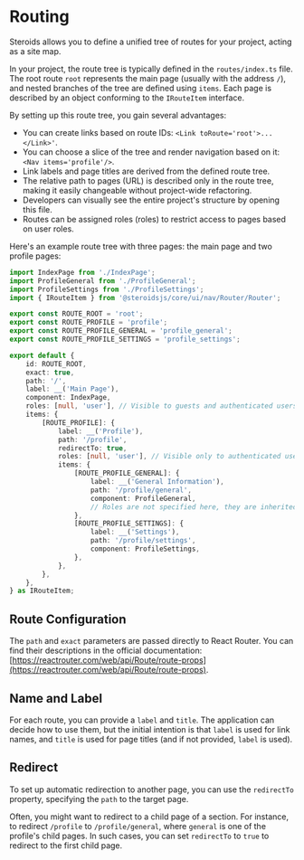 # Routing

Steroids allows you to define a unified tree of routes for your project, acting as a site map.

In your project, the route tree is typically defined in the `routes/index.ts` file. The root route `root` represents the main page (usually with the address `/`), and nested branches of the tree are defined using `items`. Each page is described by an object conforming to the `IRouteItem` interface.

By setting up this route tree, you gain several advantages:

- You can create links based on route IDs: `<Link toRoute='root'>...</Link>'`.
- You can choose a slice of the tree and render navigation based on it: `<Nav items='profile'/>`.
- Link labels and page titles are derived from the defined route tree.
- The relative path to pages (URL) is described only in the route tree, making it easily changeable without project-wide refactoring.
- Developers can visually see the entire project's structure by opening this file.
- Routes can be assigned roles (roles) to restrict access to pages based on user roles.

Here's an example route tree with three pages: the main page and two profile pages:

```ts
import IndexPage from './IndexPage';
import ProfileGeneral from './ProfileGeneral';
import ProfileSettings from './ProfileSettings';
import { IRouteItem } from '@steroidsjs/core/ui/nav/Router/Router';

export const ROUTE_ROOT = 'root';
export const ROUTE_PROFILE = 'profile';
export const ROUTE_PROFILE_GENERAL = 'profile_general';
export const ROUTE_PROFILE_SETTINGS = 'profile_settings';

export default {
    id: ROUTE_ROOT,
    exact: true,
    path: '/',
    label: __('Main Page'),
    component: IndexPage,
    roles: [null, 'user'], // Visible to guests and authenticated users
    items: {
        [ROUTE_PROFILE]: {
            label: __('Profile'),
            path: '/profile',
            redirectTo: true,
            roles: [null, 'user'], // Visible only to authenticated users
            items: {
                [ROUTE_PROFILE_GENERAL]: {
                    label: __('General Information'),
                    path: '/profile/general',
                    component: ProfileGeneral,
                    // Roles are not specified here, they are inherited from the parent
                },
                [ROUTE_PROFILE_SETTINGS]: {
                    label: __('Settings'),
                    path: '/profile/settings',
                    component: ProfileSettings,
                },
            },
        },
    },
} as IRouteItem;
```

## Route Configuration

The `path` and `exact` parameters are passed directly to React Router. You can find their descriptions in the official documentation: [https://reactrouter.com/web/api/Route/route-props](https://reactrouter.com/web/api/Route/route-props).

## Name and Label

For each route, you can provide a `label` and `title`. The application can decide how to use them, but the initial intention is that `label` is used for link names, and `title` is used for page titles (and if not provided, `label` is used).

## Redirect

To set up automatic redirection to another page, you can use the `redirectTo` property, specifying the `path` to the target page.

Often, you might want to redirect to a child page of a section. For instance, to redirect `/profile` to `/profile/general`, where `general` is one of the profile's child pages. In such cases, you can set `redirectTo` to `true` to redirect to the first child page.
